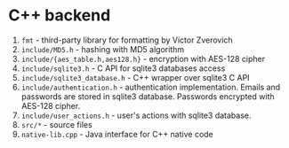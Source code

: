 #  C++ backend

1. `fmt` - third-party library for formatting by Victor Zverovich
2. `include/MD5.h` - hashing with MD5 algorithm
3. `include/{aes_table.h,aes128.h}` - encryption with AES-128 cipher
4. `include/sqlite3.h` - C API for sqlite3 databases access
5. `include/sqlite3_database.h` - C++ wrapper over sqlite3 C API
6. `include/authentication.h` - authentication implementation. Emails and passwords are stored in sqlite3 database. Passwords encrypted with AES-128 cipher.
7. `include/user_actions.h` - user's actions with sqlite3 database.
8. `src/*` - source files
9. `native-lib.cpp` - Java interface for C++ native code
